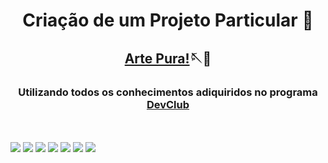 <h1 align="center"> Criação de um Projeto Particular 🚀 </h1>
<h2 align="center"><a href="https://instagram.com/artepura.atelie?igshid=MzRlODBiNWFlZA==">Arte Pura!</a>🪡🧵 </h2>
<h3 align="center">Utilizando todos os conhecimentos adiquiridos no programa <a href="https://rodolfomori.com.br/devclub/">DevClub</a></h3>
<br>
<br>
<img src="https://img.shields.io/badge/Visual_Studio-5C2D91?style=for-the-badge&logo=visual%20studio&logoColor=white">
<img src= "https://img.shields.io/badge/HTML5-E34F26?style=for-the-badge&logo=html5&logoColor=white">
<img src= "https://img.shields.io/badge/CSS3-1572B6?style=for-the-badge&logo=css3&logoColor=white">
<img src= "https://img.shields.io/badge/GIT-E44C30?style=for-the-badge&logo=git&logoColor=white">
<img src= "https://img.shields.io/badge/JavaScript-F7DF1E?style=for-the-badge&logo=javascript&logoColor=black">
<img src= "https://img.shields.io/badge/Node.js-43853D?style=for-the-badge&logo=node.js&logoColor=white">
<img src= "https://img.shields.io/badge/React-20232A?style=for-the-badge&logo=react&logoColor=61DAFB">
